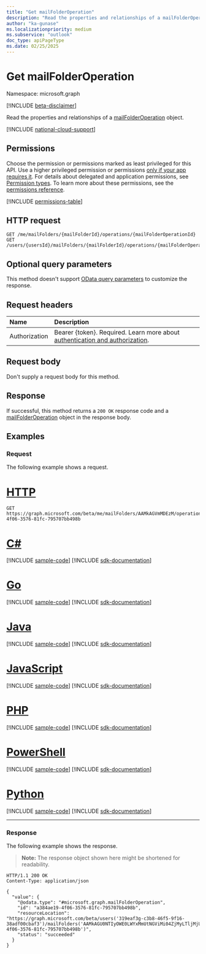 ```yaml
---
title: "Get mailFolderOperation"
description: "Read the properties and relationships of a mailFolderOperation object."
author: "ka-gunase"
ms.localizationpriority: medium
ms.subservice: "outlook"
doc_type: apiPageType
ms.date: 02/25/2025
---
```


# Get mailFolderOperation

Namespace: microsoft.graph

[!INCLUDE [beta-disclaimer](../../includes/beta-disclaimer.md)]

Read the properties and relationships of a [mailFolderOperation](../resources/mailfolderoperation.md) object.

[!INCLUDE [national-cloud-support](../../includes/global-only.md)]

## Permissions

Choose the permission or permissions marked as least privileged for this API. Use a higher privileged permission or permissions [only if your app requires it](/graph/permissions-overview#best-practices-for-using-microsoft-graph-permissions). For details about delegated and application permissions, see [Permission types](/graph/permissions-overview#permission-types). To learn more about these permissions, see the [permissions reference](/graph/permissions-reference).

<!-- { "blockType": "permissions", "name": "mailfolderoperation_get" } -->
[!INCLUDE [permissions-table](../includes/permissions/mailfolderoperation-get-permissions.md)]

## HTTP request

<!-- {
  "blockType": "ignored"
}
-->
```http
GET /me/mailFolders/{mailFolderId}/operations/{mailFolderOperationId}
GET /users/{usersId}/mailFolders/{mailFolderId}/operations/{mailFolderOperationId}
```

## Optional query parameters

This method doesn't support [OData query parameters](/graph/query-parameters) to customize the response.

## Request headers

|Name|Description|
|:---|:---|
|Authorization|Bearer {token}. Required. Learn more about [authentication and authorization](/graph/auth/auth-concepts).|

## Request body

Don't supply a request body for this method.

## Response

If successful, this method returns a `200 OK` response code and a [mailFolderOperation](../resources/mailfolderoperation.md) object in the response body.

## Examples

### Request

The following example shows a request.
# [HTTP](#tab/http)
<!-- {
  "blockType": "request",
  "name": "get_mailfolderoperation",
  "sampleKeys": ["AAMkAGVmMDEzM", "a384ae19-4f06-3576-81fc-795707bb498b"]
}
-->
```http
GET https://graph.microsoft.com/beta/me/mailFolders/AAMkAGVmMDEzM/operations/a384ae19-4f06-3576-81fc-795707bb498b
```

# [C#](#tab/csharp)
[!INCLUDE [sample-code](../includes/snippets/csharp/get-mailfolderoperation-csharp-snippets.md)]
[!INCLUDE [sdk-documentation](../includes/snippets/snippets-sdk-documentation-link.md)]

# [Go](#tab/go)
[!INCLUDE [sample-code](../includes/snippets/go/get-mailfolderoperation-go-snippets.md)]
[!INCLUDE [sdk-documentation](../includes/snippets/snippets-sdk-documentation-link.md)]

# [Java](#tab/java)
[!INCLUDE [sample-code](../includes/snippets/java/get-mailfolderoperation-java-snippets.md)]
[!INCLUDE [sdk-documentation](../includes/snippets/snippets-sdk-documentation-link.md)]

# [JavaScript](#tab/javascript)
[!INCLUDE [sample-code](../includes/snippets/javascript/get-mailfolderoperation-javascript-snippets.md)]
[!INCLUDE [sdk-documentation](../includes/snippets/snippets-sdk-documentation-link.md)]

# [PHP](#tab/php)
[!INCLUDE [sample-code](../includes/snippets/php/get-mailfolderoperation-php-snippets.md)]
[!INCLUDE [sdk-documentation](../includes/snippets/snippets-sdk-documentation-link.md)]

# [PowerShell](#tab/powershell)
[!INCLUDE [sample-code](../includes/snippets/powershell/get-mailfolderoperation-powershell-snippets.md)]
[!INCLUDE [sdk-documentation](../includes/snippets/snippets-sdk-documentation-link.md)]

# [Python](#tab/python)
[!INCLUDE [sample-code](../includes/snippets/python/get-mailfolderoperation-python-snippets.md)]
[!INCLUDE [sdk-documentation](../includes/snippets/snippets-sdk-documentation-link.md)]

---

### Response

The following example shows the response.
>**Note:** The response object shown here might be shortened for readability.
<!-- {
  "blockType": "response",
  "truncated": true,
  "@odata.type": "microsoft.graph.mailFolderOperation"
}
-->
```http
HTTP/1.1 200 OK
Content-Type: application/json

{
  "value": {
    "@odata.type": "#microsoft.graph.mailFolderOperation",
    "id": "a384ae19-4f06-3576-81fc-795707bb498b",
    "resourceLocation": "https://graph.microsoft.com/beta/users('319eaf3g-c3b8-46f5-9f16-38adf00cbaf3')/mailFolders('AAMkAGU0NTIyOWE0LWYxMmUtNGViMi04ZjMyLTljMjUwYWM3NDI3YQAuAAAAAAA25z0YzVCgR6uHvkjbRp9VAQAretDva7GxQ4Hap0R24JZlAAAAAAEMAAA=')/operations('a384ae19-4f06-3576-81fc-795707bb498b')",
    "status": "succeeded"
  }
}
```
